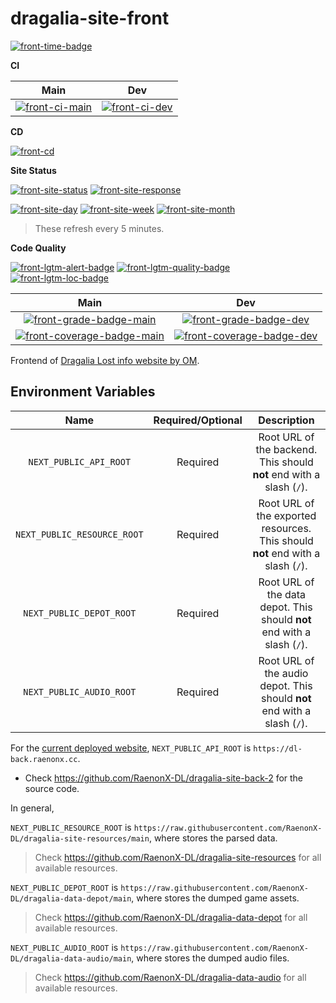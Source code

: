# dragalia-site-front

[![front-time-badge]][front-time-link]

**CI**

Main | Dev
:---: | :---:
[![front-ci-main]][front-ci-main-link] | [![front-ci-dev]][front-ci-dev-link]

**CD**

[![front-cd]][front-cd-link]

**Site Status**

[![front-site-status]][front-site]
[![front-site-response]][front-site]

[![front-site-day]][front-site]
[![front-site-week]][front-site]
[![front-site-month]][front-site]

> These refresh every 5 minutes.

**Code Quality**

[![front-lgtm-alert-badge]][front-lgtm-alert-link]
[![front-lgtm-quality-badge]][front-lgtm-quality-link]
[![front-lgtm-loc-badge]][front-lgtm-alert-link]

Main | Dev
:---: | :---:
[![front-grade-badge-main]][front-cq-link-main] | [![front-grade-badge-dev]][front-cq-link-dev]
[![front-coverage-badge-main]][front-cq-link-main] | [![front-coverage-badge-dev]][front-cq-link-dev]

Frontend of [Dragalia Lost info website by OM][front-site].

## Environment Variables

Name | Required/Optional | Description
:---: | :---: | :---:
`NEXT_PUBLIC_API_ROOT` | Required | Root URL of the backend. This should **not** end with a slash (`/`).
`NEXT_PUBLIC_RESOURCE_ROOT` | Required | Root URL of the exported resources. This should **not** end with a slash (`/`).
`NEXT_PUBLIC_DEPOT_ROOT` | Required | Root URL of the data depot. This should **not** end with a slash (`/`).
`NEXT_PUBLIC_AUDIO_ROOT` | Required | Root URL of the audio depot. This should **not** end with a slash (`/`).

For the [current deployed website][front-site], `NEXT_PUBLIC_API_ROOT` is `https://dl-back.raenonx.cc`.

-   Check https://github.com/RaenonX-DL/dragalia-site-back-2 for the source code.

In general,

`NEXT_PUBLIC_RESOURCE_ROOT` is `https://raw.githubusercontent.com/RaenonX-DL/dragalia-site-resources/main`,
where stores the parsed data.

> Check https://github.com/RaenonX-DL/dragalia-site-resources for all available resources.

`NEXT_PUBLIC_DEPOT_ROOT` is `https://raw.githubusercontent.com/RaenonX-DL/dragalia-data-depot/main`,
where stores the dumped game assets.

> Check https://github.com/RaenonX-DL/dragalia-data-depot for all available resources.

`NEXT_PUBLIC_AUDIO_ROOT` is `https://raw.githubusercontent.com/RaenonX-DL/dragalia-data-audio/main`,
where stores the dumped audio files.

> Check https://github.com/RaenonX-DL/dragalia-data-audio for all available resources.

[front-repo]: https://github.com/RaenonX-DL/dragalia-site-front
[front-site]: https://dl.raenonx.cc
[front-ci-main]: https://dev.azure.com/RaenonX-DL/DL-Site/_apis/build/status/dragalia-site-front%20(Build)?branchName=main
[front-ci-main-link]: https://dev.azure.com/RaenonX-DL/DL-Site/_build/latest?definitionId=1&branchName=main
[front-ci-dev]: https://dev.azure.com/RaenonX-DL/DL-Site/_apis/build/status/dragalia-site-front%20(Build)?branchName=dev
[front-ci-dev-link]: https://dev.azure.com/RaenonX-DL/DL-Site/_build/latest?definitionId=1&branchName=dev
[front-cd]: https://vsrm.dev.azure.com/RaenonX-DL/_apis/public/Release/badge/0159375c-7a21-49a8-88d5-9af78c5f2150/2/2
[front-cd-link]: https://dev.azure.com/RaenonX-DL/DL-Site/_release?definitionId=2
[front-time-badge]: https://wakatime.com/badge/github/RaenonX-DL/dragalia-site-front.svg
[front-time-link]: https://wakatime.com/badge/github/RaenonX-DL/dragalia-site-front
[front-site-status]: https://badgen.net/uptime-robot/status/m787223686-f1d10f084c18dd5d5389f456?cache=300
[front-site-response]: https://badgen.net/uptime-robot/response/m787223686-f1d10f084c18dd5d5389f456?cache=300
[front-site-day]: https://badgen.net/uptime-robot/day/m787223686-f1d10f084c18dd5d5389f456?label=uptime%20in%2024%20hrs&cache=300
[front-site-week]: https://badgen.net/uptime-robot/week/m787223686-f1d10f084c18dd5d5389f456?label=uptime%20in%207%20days&cache=300
[front-site-month]: https://badgen.net/uptime-robot/month/m787223686-f1d10f084c18dd5d5389f456?label=uptime%20in%201%20month&cache=300
[front-lgtm-alert-badge]: https://badgen.net/lgtm/alerts/g/RaenonX-DL/dragalia-site-front/javascript?icon=lgtm
[front-lgtm-alert-link]: https://lgtm.com/projects/g/RaenonX-DL/dragalia-site-front/alerts/
[front-lgtm-quality-badge]: https://badgen.net/lgtm/grade/g/RaenonX-DL/dragalia-site-front/javascript?icon=lgtm
[front-lgtm-quality-link]: https://lgtm.com/projects/g/RaenonX-DL/dragalia-site-front/context:javascript
[front-lgtm-loc-badge]: https://badgen.net/lgtm/lines/g/RaenonX-DL/dragalia-site-front/javascript?icon=lgtm
[front-cq-link-main]: https://www.codacy.com/gh/RaenonX-DL/dragalia-site-front/dashboard?branch=main
[front-cq-link-dev]: https://www.codacy.com/gh/RaenonX-DL/dragalia-site-front/dashboard?branch=dev
[front-grade-badge-main]: https://app.codacy.com/project/badge/Grade/83fa9f649f2e4001b848fc978642ea68?branch=main
[front-grade-badge-dev]: https://app.codacy.com/project/badge/Grade/83fa9f649f2e4001b848fc978642ea68?branch=dev
[front-coverage-badge-main]: https://app.codacy.com/project/badge/Coverage/83fa9f649f2e4001b848fc978642ea68?branch=main
[front-coverage-badge-dev]: https://app.codacy.com/project/badge/Coverage/83fa9f649f2e4001b848fc978642ea68?branch=dev
[front-cypress-badge-main]: https://img.shields.io/endpoint?url=https://dashboard.cypress.io/badge/detailed/wgo7xq/main&logo=cypress
[front-cypress-badge-dev]: https://img.shields.io/endpoint?url=https://dashboard.cypress.io/badge/detailed/wgo7xq/dev&logo=cypress
[front-cypress-link]: https://dashboard.cypress.io/projects/wgo7xq/runs
